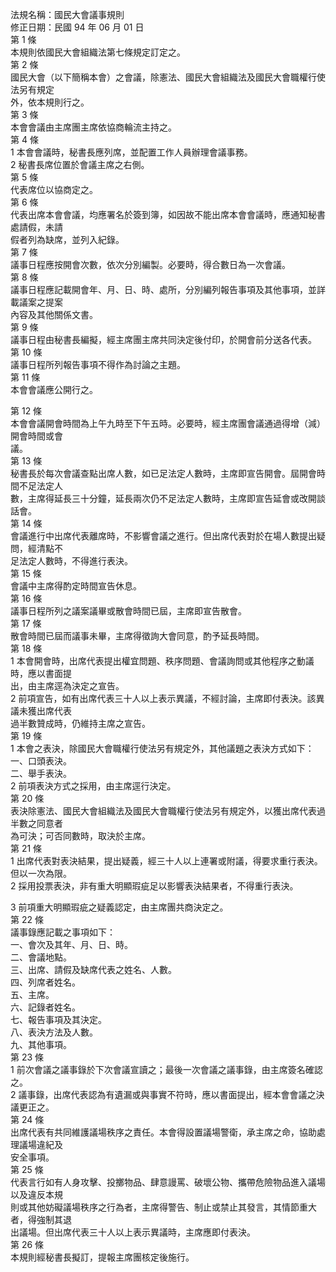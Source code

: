 法規名稱：國民大會議事規則  
修正日期：民國 94 年 06 月 01 日  
第 1 條  
本規則依國民大會組織法第七條規定訂定之。  
第 2 條  
國民大會（以下簡稱本會）之會議，除憲法、國民大會組織法及國民大會職權行使法另有規定  
外，依本規則行之。  
第 3 條  
本會會議由主席團主席依協商輪流主持之。  
第 4 條  
1 本會會議時，秘書長應列席，並配置工作人員辦理會議事務。  
2 秘書長席位置於會議主席之右側。  
第 5 條  
代表席位以協商定之。  
第 6 條  
代表出席本會會議，均應署名於簽到簿，如因故不能出席本會會議時，應通知秘書處請假，未請  
假者列為缺席，並列入紀錄。  
第 7 條  
議事日程應按開會次數，依次分別編製。必要時，得合數日為一次會議。  
第 8 條  
議事日程應記載開會年、月、日、時、處所，分別編列報告事項及其他事項，並詳載議案之提案  
內容及其他關係文書。  
第 9 條  
議事日程由秘書長編擬，經主席團主席共同決定後付印，於開會前分送各代表。  
第 10 條  
議事日程所列報告事項不得作為討論之主題。  
第 11 條  
本會會議應公開行之。  


第 12 條  
本會會議開會時間為上午九時至下午五時。必要時，經主席團會議通過得增（減）開會時間或會  
議。  
第 13 條  
秘書長於每次會議查點出席人數，如已足法定人數時，主席即宣告開會。屆開會時間不足法定人  
數，主席得延長三十分鐘，延長兩次仍不足法定人數時，主席即宣告延會或改開談話會。  
第 14 條  
會議進行中出席代表離席時，不影響會議之進行。但出席代表對於在場人數提出疑問，經清點不  
足法定人數時，不得進行表決。  
第 15 條  
會議中主席得酌定時間宣告休息。  
第 16 條  
議事日程所列之議案議畢或散會時間已屆，主席即宣告散會。  
第 17 條  
散會時間已屆而議事未畢，主席得徵詢大會同意，酌予延長時間。  
第 18 條  
1 本會開會時，出席代表提出權宜問題、秩序問題、會議詢問或其他程序之動議時，應以書面提  
出，由主席逕為決定之宣告。  
2 前項宣告，如有出席代表三十人以上表示異議，不經討論，主席即付表決。該異議未獲出席代表  
過半數贊成時，仍維持主席之宣告。  
第 19 條  
1 本會之表決，除國民大會職權行使法另有規定外，其他議題之表決方式如下：  
一、口頭表決。  
二、舉手表決。  
2 前項表決方式之採用，由主席逕行決定。  
第 20 條  
表決除憲法、國民大會組織法及國民大會職權行使法另有規定外，以獲出席代表過半數之同意者  
為可決；可否同數時，取決於主席。  
第 21 條  
1 出席代表對表決結果，提出疑義，經三十人以上連署或附議，得要求重行表決。但以一次為限。  
2 採用投票表決，非有重大明顯瑕疵足以影響表決結果者，不得重行表決。  


3 前項重大明顯瑕疵之疑義認定，由主席團共商決定之。  
第 22 條  
議事錄應記載之事項如下：  
一、會次及其年、月、日、時。  
二、會議地點。  
三、出席、請假及缺席代表之姓名、人數。  
四、列席者姓名。  
五、主席。  
六、記錄者姓名。  
七、報告事項及其決定。  
八、表決方法及人數。  
九、其他事項。  
第 23 條  
1 前次會議之議事錄於下次會議宣讀之；最後一次會議之議事錄，由主席簽名確認之。  
2 議事錄，出席代表認為有遺漏或與事實不符時，應以書面提出，經本會會議之決議更正之。  
第 24 條  
出席代表有共同維護議場秩序之責任。本會得設置議場警衛，承主席之命，協助處理議場違紀及  
安全事項。  
第 25 條  
代表言行如有人身攻擊、投擲物品、肆意謾罵、破壞公物、攜帶危險物品進入議場以及違反本規  
則或其他妨礙議場秩序之行為者，主席得警告、制止或禁止其發言，其情節重大者，得強制其退  
出議場。但出席代表三十人以上表示異議時，主席應即付表決。  
第 26 條  
本規則經秘書長擬訂，提報主席團核定後施行。  


